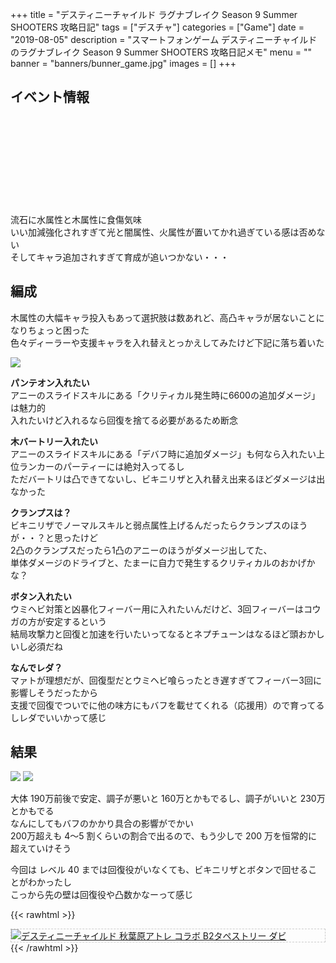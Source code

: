 +++
title = "デスティニーチャイルド ラグナブレイク Season 9 Summer SHOOTERS 攻略日記"
tags = ["デスチャ"]
categories = ["Game"]
date = "2019-08-05"
description = "スマートフォンゲーム デスティニーチャイルドのラグナブレイク Season 9 Summer SHOOTERS 攻略日記メモ"
menu = ""
banner = "banners/bunner_game.jpg"
images = []
+++

<!--more-->

## イベント情報
<div class="iframely-embed"><div class="iframely-responsive" style="height: 140px; padding-bottom: 0;"><a href="http://destiny-child-blog.line.me/archives/19862553.html" data-iframely-url="//cdn.iframe.ly/uGBb5WY?iframe=card-small"></a></div></div><script async src="//cdn.iframe.ly/embed.js" charset="utf-8"></script>  

流石に水属性と木属性に食傷気味  
いい加減強化されすぎて光と闇属性、火属性が置いてかれ過ぎている感は否めない  
そしてキャラ追加されすぎて育成が追いつかない・・・  

## 編成
木属性の大幅キャラ投入もあって選択肢は数あれど、高凸キャラが居ないことになりちょっと困った  
色々ディーラーや支援キャラを入れ替えとっかえしてみたけど下記に落ち着いた  

<img src="/images/2019/destiny-child-lb9/descha-1-min.png" />  

**<i class="far fa-question-circle"></i> パンテオン入れたい**  
アニーのスライドスキルにある「クリティカル発生時に6600の追加ダメージ」は魅力的  
入れたいけど入れるなら回復を捨てる必要があるため断念  

**<i class="far fa-question-circle"></i> 木バートリー入れたい**  
アニーのスライドスキルにある「デバフ時に追加ダメージ」も何なら入れたい上位ランカーのパーティーには絶対入ってるし  
ただバートリは凸できてないし、ビキニリザと入れ替え出来るほどダメージは出なかった  

**<i class="far fa-question-circle"></i> クランプスは？**  
ビキニリザでノーマルスキルと弱点属性上げるんだったらクランプスのほうが・・？と思ったけど  
2凸のクランプスだったら1凸のアニーのほうがダメージ出してた、  
単体ダメージのドライブと、たまーに自力で発生するクリティカルのおかげかな？  

**<i class="far fa-question-circle"></i> ボタン入れたい**  
ウミヘビ対策と凶暴化フィーバー用に入れたいんだけど、3回フィーバーはコウガの方が安定するという  
結局攻撃力と回復と加速を行いたいってなるとネプチューンはなるほど頭おかしいし必須だね  

**<i class="far fa-question-circle"></i> なんでレダ？**  
マァトが理想だが、回復型だとウミヘビ喰らったとき遅すぎてフィーバー3回に影響しそうだったから  
支援で回復でついでに他の味方にもバフを載せてくれる（応援用）ので育ってるしレダでいいかって感じ  

## 結果
<img src="/images/2019/destiny-child-lb9/descha-2-min.png" />  
<img src="/images/2019/destiny-child-lb9/descha-3-min.png" />  

大体 190万前後で安定、調子が悪いと 160万とかもでるし、調子がいいと 230万とかもでる  
なんにしてもバフのかかり具合の影響がでかい  
200万超えも 4～5 割くらいの割合で出るので、もう少しで 200 万を恒常的に超えていけそう  

今回は レベル 40 までは回復役がいなくても、ビキニリザとボタンで回せることがわかったし  
こっから先の壁は回復役や凸数かなーって感じ  

{{< rawhtml >}}
<div style="border: dashed 1px #ccc;">
<a href="http://www.amazon.co.jp/exec/obidos/ASIN/B07H3319GX/sinokyoufu-22/ref=nosim/" name="amazletlink" target="_blank"><img src="https://images-fe.ssl-images-amazon.com/images/I/51MxXwUpZWL._SL160_.jpg" alt="デスティニーチャイルド 秋葉原アトレ コラボ B2タペストリー ダビ" style="border: none;" /></a>
</div>
{{< /rawhtml >}}